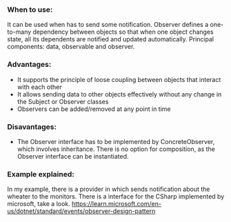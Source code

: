 ﻿### When to use:

It can be used when has to send some notification.
Observer defines a one-to-many dependency between objects so that when one object changes state, all its dependents are notified and updated automatically.
Principal components: data, observable and observer.


### Advantages:
- It supports the principle of loose coupling between objects that interact with each other
- It allows sending data to other objects effectively without any change in the Subject or Observer classes
- Observers can be added/removed at any point in time

### Disavantages:

- The Observer interface has to be implemented by ConcreteObserver, which involves inheritance. There is no option for composition, as the Observer interface can be instantiated.

### Example explained:

In my example, there is a provider in which sends notification about the wheater to the monitors. There is a interface for the CSharp implemented by microsoft, take a look. https://learn.microsoft.com/en-us/dotnet/standard/events/observer-design-pattern